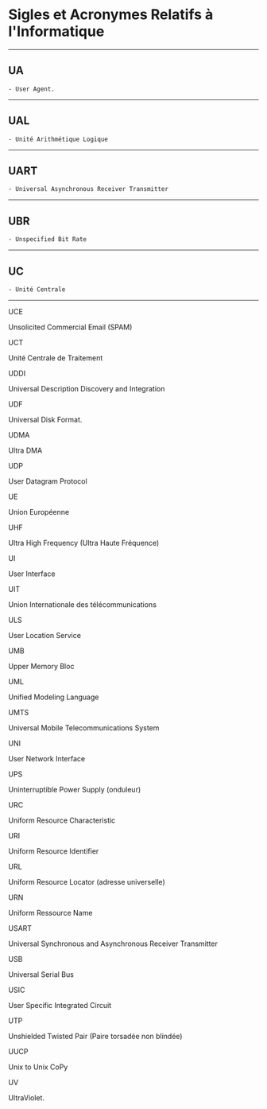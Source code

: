 # **Sigles et Acronymes Relatifs à l'Informatique**

---
## **UA**

    - User Agent.
---
## **UAL**

    - Unité Arithmétique Logique
---
## **UART**

    - Universal Asynchronous Receiver Transmitter
---
## **UBR**

    - Unspecified Bit Rate
---
## **UC**

    - Unité Centrale
---
UCE

Unsolicited Commercial Email (SPAM)

UCT

Unité Centrale de Traitement

UDDI

Universal Description Discovery and Integration

UDF

Universal Disk Format.

UDMA

Ultra DMA

UDP

User Datagram Protocol

UE

Union Européenne

UHF

Ultra High Frequency (Ultra Haute Fréquence)

UI

User Interface

UIT

Union Internationale des télécommunications

ULS

User Location Service

UMB

Upper Memory Bloc

UML

Unified Modeling Language

UMTS

Universal Mobile Telecommunications System

UNI

User Network Interface

UPS

Uninterruptible Power Supply (onduleur)

URC

Uniform Resource Characteristic

URI

Uniform Resource Identifier

URL

Uniform Resource Locator (adresse universelle)

URN

Uniform Ressource Name

USART

Universal Synchronous and Asynchronous Receiver Transmitter

USB

Universal Serial Bus

USIC

User Specific Integrated Circuit

UTP

Unshielded Twisted Pair (Paire torsadée non blindée)

UUCP

Unix to Unix CoPy

UV

UltraViolet.